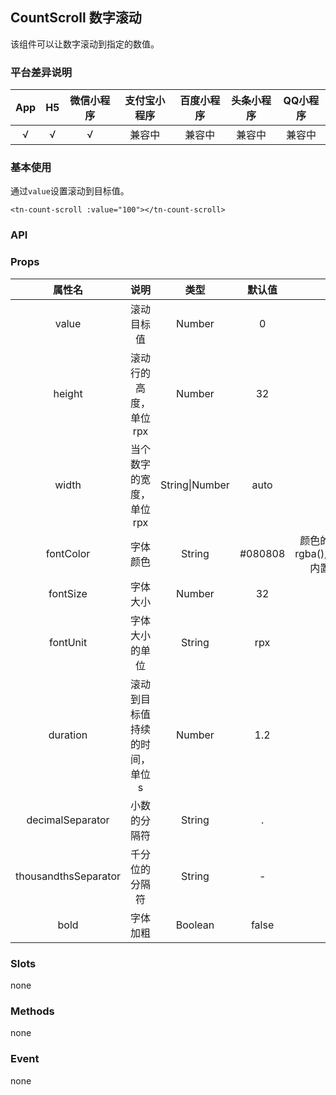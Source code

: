 ## CountScroll 数字滚动<to-api/>
<demo-model url="/componentsPage/count-scroll/count-scroll"></demo-model>

该组件可以让数字滚动到指定的数值。

### 平台差异说明

| App | H5 | 微信小程序 | 支付宝小程序 | 百度小程序 | 头条小程序 | QQ小程序 |
|:---:|:--:|:-----:|:------:|:-----:|:-----:|:-----:|
|  √  | √  |   √   |  兼容中   |  兼容中  |  兼容中  |  兼容中  |



### 基本使用

通过`value`设置滚动到目标值。

```vue
<tn-count-scroll :value="100"></tn-count-scroll>
```



### API

### Props

|         属性名          |       说明        |       类型       |   默认值   |                  可选值                  |
|:--------------------:|:---------------:|:--------------:|:-------:|:-------------------------------------:|
|        value         |      滚动目标值      |     Number     |    0    |                   -                   |
|        height        |  滚动行的高度，单位rpx   |     Number     |   32    |                   -                   |
|        width         |  当个数字的宽度，单位rpx  | String\|Number |  auto   |                   -                   |
|      fontColor       |      字体颜色       |     String     | #080808 | 颜色的十六进制值，rgba(),rgb(),TuniaoUI内置的颜色类名 |
|       fontSize       |      字体大小       |     Number     |   32    |                   -                   |
|       fontUnit       |     字体大小的单位     |     String     |   rpx   |                   -                   |
|       duration       | 滚动到目标值持续的时间，单位s |     Number     |   1.2   |                   -                   |
|   decimalSeparator   |     小数的分隔符      |     String     |    .    |                   -                   |
| thousandthsSeparator |     千分位的分隔符     |     String     |    -    |                   -                   |
|         bold         |      字体加粗       |    Boolean     |  false  |                 true                  |



### Slots

none



### Methods

none



### Event

none
